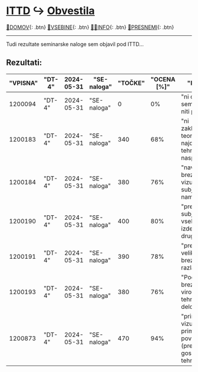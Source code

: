 # [ITTD](../index.md) ↪ [Obvestila](./index.md)
[🏡DOMOV](../index.md){: .btn}
[📝VSEBINE](../Vsebine/index.md){: .btn}
[👨‍🎓INFO](../info.md){: .btn}
[💾PRESNEMI](../Presnemi/index.md){: .btn}

---
 
Tudi rezultate seminarske naloge sem objavil pod ITTD...

## Rezultati:

| "VPISNA" | "DT-4" | 2024-05-31 | "SE-naloga" | "TOČKE" | "OCENA [%]" | "KOMENTAR"                                                                                     | "ROK" | "OBL" | "ZHT" | "PGL" | "NZN" |
| ----     | ----   | ----       | ----        | ----    | ----        | ----                                                                                           | ----  | ----  | ----  | ----  | ----  |
| 1200094  | "DT-4" | 2024-05-31 | "SE-naloga" | 0       | 0%          | "ni oddal seminarske naloge   niti ppt-ja"                                                     | 0     | 0     | 0     | 0     |
| 1200183  | "DT-4" | 2024-05-31 | "SE-naloga" | 340     | 68%         | "ni zaključka/diskusije teor.izh so o AI  najdaljevanje o tehnologiji nasploh"                 | 10    | 5     | 5     | 7     | 7     |
| 1200184  | "DT-4" | 2024-05-31 | "SE-naloga" | 380     | 76%         | "navedba dejstev brez virov ni vizualnih gradiv  subjektivne ocene namesto meritev"            | 10    | 8     | 7     | 6     | 7     |
| 1200190  | "DT-4" | 2024-05-31 | "SE-naloga" | 400     | 80%         | "precej subjektivne vsebine primeri izdelkov so vir drugih ljudi"                              | 10    | 6     | 8     | 8     | 8     |
| 1200191  | "DT-4" | 2024-05-31 | "SE-naloga" | 390     | 78%         | "predstavleni veliko tehnologij brez poglobljene razlage delovanja"                            | 10    | 8     | 7     | 7     | 7     |
| 1200193  | "DT-4" | 2024-05-31 | "SE-naloga" | 380     | 76%         | "Poglavja 1 2  3 brez dejstev in virov  našt. Veliko tehn. Brez razlage delovanja"             | 10    | 8     | 7     | 6     | 7     |
| 1200873  | "DT-4" | 2024-05-31 | "SE-naloga" | 470     | 94%         | "primankuje vizualih vsebin primerjave niso povsem usklajene (prehrana gospodinjstvo tehnika)" | 10    | 9     | 9     | 9     | 10    |


